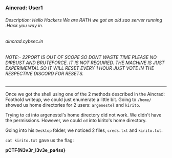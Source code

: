 ### Aincrad: User1
###### Description: Hello Hackers We are RATH we got an old sao server running .Hack you way in.

###### aincrad.cybsec.in

###### NOTE:- 22PORT IS OUT OF SCOPE SO DONT WASTE TIME PLEASE NO DIRBUST AND BRUTEFORCE. IT IS NOT REQUIRED. THE MACHINE IS JUST EXPERIMENTAL SO IT WILL RESET EVERY 1 HOUR JUST VOTE IN THE RESPECTIVE DISCORD FOR RESETS.

---
Once we got the shell using one of the 2 methods described in the Aincrad: Foothold writeup, we could just enumerate a little bit. Going to `/home/` showed us home directories for 2 users: `argenestel` and `kirito`.

Trying to `cd` into argenestel's home directory did not work. We didn't have the permissions.
However, we could `cd` into kirito's home directory.

Going into his `Desktop` folder, we noticed 2 files, `creds.txt` and `kirito.txt`.

`cat kirito.txt` gave us the flag:

**pCTF{N3v3r_l3v3e_pa4ss}**
